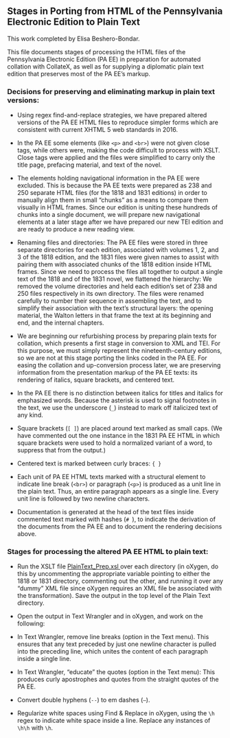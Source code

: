 ## Stages in Porting from HTML of the Pennsylvania Electronic Edition to Plain Text 
This work completed by Elisa Beshero-Bondar.

This file documents stages of processing the HTML files of the Pennsylvania Electronic Edition (PA EE) in preparation for automated collation with CollateX, as well as for supplying a diplomatic plain text edition that preserves most of the PA EE’s markup. 

### Decisions for preserving and eliminating markup in plain text versions:

* Using regex find-and-replace strategies, we have prepared altered versions of the PA EE HTML files to reproduce simpler forms which are consistent with current XHTML 5 web standards in 2016. 

* In the PA EE some elements (like `<p>` and `<br>`) were not given close tags, while others were, making the code difficult to process with XSLT. Close tags were applied and the files were simplified to carry only the title page, prefacing material, and text of the novel. 

* The elements holding navigational information in the PA EE were excluded. This is because the PA EE texts were prepared as 238 and 250 separate HTML files (for the 1818 and 1831 editions) in order to manually align them in small “chunks” as a means to compare them visually in HTML frames. Since our edition is uniting these hundreds of chunks into a single document, we will prepare new navigational elements at a later stage after we have prepared our new TEI edition and are ready to produce a new reading view.

* Renaming files and directories: The PA EE files were stored in three separate directories for each edition, associated with volumes 1, 2, and 3 of the 1818 edition, and the 1831 files were given names to assist with pairing them with associated chunks of the 1818 edition inside HTML frames. Since we need to process the files all together to output a single text of the 1818 and of the 1831 novel, we flattened the hierarchy: We removed the volume directories and held each edition’s set of 238 and 250 files respectively in its own directory. The files were renamed carefully to number their sequence in assembling the text, and to simplify their association with the text’s structural layers: the opening material, the Walton letters in that frame the text at its beginning and end, and the internal chapters. 

* We are beginning our refurbishing process by preparing plain texts for collation, which presents a first stage in conversion to XML and TEI. For this purpose, we must simply represent the nineteenth-century editions, so we are not at this stage porting the links coded in the PA EE. For easing the collation and up-conversion process later, we are preserving information from the presentation markup of the PA EE texts: its rendering of italics, square brackets, and centered text. 

* In the PA EE there is no distinction between italics for titles and italics for emphasized words. Because the asterisk is used to signal footnotes in the text, we use the underscore (`_`) instead to mark off italicized text of any kind. 

* Square brackets (`[ ]`) are placed around text marked as small caps. (We have commented out the one instance in the 1831 PA EE HTML in which square brackets were used to hold a normalized variant of a word, to suppress that from the output.) 

* Centered text is marked between curly braces: `{ }`

* Each unit of PA EE HTML texts marked with a structural element to indicate line break (`<br>`) or paragraph (`<p>`) is produced as a unit line in the plain text. Thus, an entire paragraph appears as a single line. Every unit line is followed by two newline characters. 

* Documentation is generated at the head of the text files inside commented text marked with hashes (`# `), to indicate the derivation of the documents from the PA EE and to document the rendering decisions above. 

### Stages for processing the altered PA EE HTML to plain text:

* Run the XSLT file [PlainText_Prep.xsl ](https://raw.githubusercontent.com/ebeshero/Pittsburgh_Frankenstein/master/XSLT/PlainText_Prep.xsl) over each directory (in oXygen, do this by uncommenting the appropriate variable pointing to either the 1818 or 1831 directory, commenting out the other, and running it over any “dummy” XML file since oXygen requires an XML file be associated with the transformation). Save the output in the top level of the Plain Text directory.

* Open the output in Text Wrangler and in oXygen, and work on the following:

* In Text Wrangler, remove line breaks (option in the Text menu). This ensures that any text preceded by just one newline character is pulled into the preceding line, which unites the content of each paragraph inside a single line.

* In Text Wrangler, “educate” the quotes (option in the Text menu): This produces curly apostrophes and quotes from the straight quotes of the PA EE.

* Convert double hyphens (`--`) to em dashes (`—`).

* Regularize white spaces using Find & Replace in oXygen, using the `\h` regex to indicate white space inside a line. Replace any instances of `\h\h` with `\h`.



